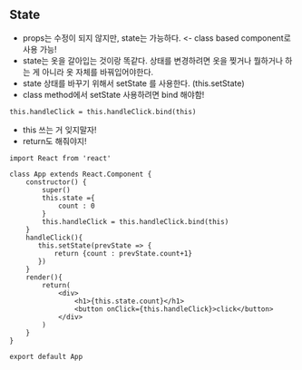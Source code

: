 ## State 
- props는 수정이 되지 않지만, state는 가능하다. <- class based component로 사용 가능!
- state는 옷을 갈아입는 것이랑 똑같다. 상태를 변경하려면 옷을 찢거나 뭘하거나 하는 게 아니라 옷 자체를 바꿔입어야한다. 
- state 상태를 바꾸기 위해서 setState 를 사용한다. (this.setState)
- class method에서  setState 사용하려면 bind 해야함!
```
this.handleClick = this.handleClick.bind(this)
```
- this 쓰는 거 잊지말자!
- return도 해줘야지!
```
import React from 'react'

class App extends React.Component {
    constructor() {
        super()
        this.state ={
            count : 0
        }
        this.handleClick = this.handleClick.bind(this)
    }
    handleClick(){
       this.setState(prevState => {
           return {count : prevState.count+1}
       })
    }
    render(){
        return(
            <div>
                <h1>{this.state.count}</h1>
                <button onClick={this.handleClick}>click</button>
            </div>
        )
    }
}

export default App
```